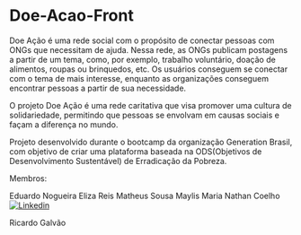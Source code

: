 # Doe-Acao-Front

Doe Ação é uma rede social com o propósito de conectar pessoas com ONGs que necessitam de ajuda. Nessa rede, as ONGs publicam postagens a partir de um tema, como, por exemplo, trabalho voluntário, doação de alimentos, roupas ou brinquedos, etc. Os usuários conseguem se conectar com o tema de mais interesse, enquanto as organizações conseguem encontrar pessoas a partir de sua necessidade.

O projeto Doe Ação é uma rede caritativa que visa promover uma cultura de solidariedade, permitindo que pessoas se envolvam em causas sociais e façam a diferença no mundo.

Projeto desenvolvido durante o bootcamp da organização Generation Brasil, com objetivo de criar uma plataforma baseada na ODS(Objetivos de Desenvolvimento Sustentável) de Erradicação da Pobreza.

Membros:

Eduardo Nogueira
Eliza Reis
Matheus Sousa
Maylis Maria
Nathan Coelho [![Linkedin](https://img.shields.io/badge/LinkedIn-0077B5?style=for-the-badge&logo=linkedin&logoColor=white)](https://github.com/nathanccoelho)

Ricardo Galvão
